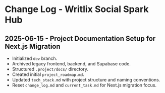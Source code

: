 # Change Log - Writlix Social Spark Hub

## 2025-06-15 - Project Documentation Setup for Next.js Migration
- Initialized `dev` branch.
- Archived legacy frontend, backend, and Supabase code.
- Structured `.project/docs/` directory.
- Created initial `project_roadmap.md`.
- Updated `tech_stack.md` with project structure and naming conventions.
- Reset `change_log.md` and `current_task.md` for Next.js migration focus.
```
